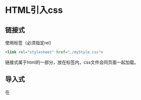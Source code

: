 # HTML引入css

## 链接式

使用<link>标签（必须指定rel）

```html
<link rel="stylesheet" href="./myStyle.css">
```

链接式<link>属于html的一部分，放在<head>标签内，css文件会同页面一起加载。



## 导入式

在<style>标签中使用@import

```html
<style type="text/css">
    @import "./myStyle.css"
</style>
```

@import语句属于css的一部分，，会等页面下载完成后才加载，因此如果css文件过大，会因为加载时间差，页面出现一瞬间闪烁。

但可以使用@import，在一个css中导入多个css文件，集中管理。

